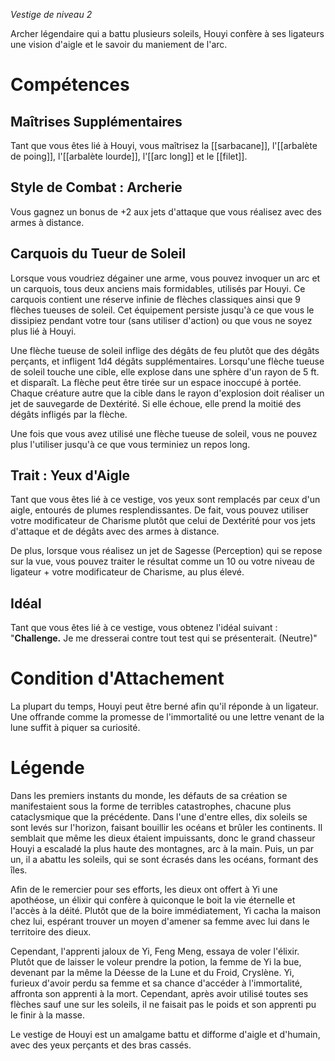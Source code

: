 *Vestige de niveau 2*

Archer légendaire qui a battu plusieurs soleils, Houyi confère à ses ligateurs une vision d'aigle et le savoir du maniement de l'arc.

# Compétences

## Maîtrises Supplémentaires
Tant que vous êtes lié à Houyi, vous maîtrisez la [[sarbacane]], l'[[arbalète de poing]], l'[[arbalète lourde]], l'[[arc long]] et le [[filet]].

## Style de Combat : Archerie
Vous gagnez un bonus de +2 aux jets d'attaque que vous réalisez avec des armes à distance.

## Carquois du Tueur de Soleil
Lorsque vous voudriez dégainer une arme, vous pouvez invoquer un arc et un carquois, tous deux anciens mais formidables, utilisés par Houyi. Ce carquois contient une réserve infinie de flèches classiques ainsi que 9 flèches tueuses de soleil. Cet équipement persiste jusqu'à ce que vous le dissipiez pendant votre tour (sans utiliser d'action) ou que vous ne soyez plus lié à Houyi.

Une flèche tueuse de soleil inflige des dégâts de feu plutôt que des dégâts perçants, et infligent 1d4 dégâts supplémentaires. Lorsqu'une flèche tueuse de soleil touche une cible, elle explose dans une sphère d'un rayon de 5 ft. et disparaît. La flèche peut être tirée sur un espace inoccupé à portée. Chaque créature autre que la cible dans le rayon d'explosion doit réaliser un jet de sauvegarde de Dextérité. Si elle échoue, elle prend la moitié des dégâts infligés par la flèche.

Une fois que vous avez utilisé une flèche tueuse de soleil, vous ne pouvez plus l'utiliser jusqu'à ce que vous terminiez un repos long.

## Trait : Yeux d'Aigle
Tant que vous êtes lié à ce vestige, vos yeux sont remplacés par ceux d'un aigle, entourés de plumes resplendissantes. De fait, vous pouvez utiliser votre modificateur de Charisme plutôt que celui de Dextérité pour vos jets d'attaque et de dégâts avec des armes à distance.

De plus, lorsque vous réalisez un jet de Sagesse (Perception) qui se repose sur la vue, vous pouvez traiter le résultat comme un 10 ou votre niveau de ligateur + votre modificateur de Charisme, au plus élevé.

## Idéal
Tant que vous êtes lié à ce vestige, vous obtenez l'idéal suivant : "**Challenge.** Je me dresserai contre tout test qui se présenterait. (Neutre)"

# Condition d'Attachement
La plupart du temps, Houyi peut être berné afin qu'il réponde à un ligateur. Une offrande comme la promesse de l'immortalité ou une lettre venant de la lune suffit à piquer sa curiosité.

# Légende
Dans les premiers instants du monde, les défauts de sa création se manifestaient sous la forme de terribles catastrophes, chacune plus cataclysmique que la précédente. Dans l'une d'entre elles, dix soleils se sont levés sur l'horizon, faisant bouillir les océans et brûler les continents. Il semblait que même les dieux étaient impuissants, donc le grand chasseur Houyi a escaladé la plus haute des montagnes, arc à la main. Puis, un par un, il a abattu les soleils, qui se sont écrasés dans les océans, formant des îles.

Afin de le remercier pour ses efforts, les dieux ont offert à Yi une apothéose, un élixir qui confère à quiconque le boit la vie éternelle et l'accès à la déité. Plutôt que de la boire immédiatement, Yi cacha la maison chez lui, espérant trouver un moyen d'amener sa femme avec lui dans le territoire des dieux.

Cependant, l'apprenti jaloux de Yi, Feng Meng, essaya de voler l'élixir. Plutôt que de laisser le voleur prendre la potion, la femme de Yi la bue, devenant par la même la Déesse de la Lune et du Froid, Cryslène. Yi, furieux d'avoir perdu sa femme et sa chance d'accéder à l'immortalité, affronta son apprenti à la mort. Cependant, après avoir utilisé toutes ses flèches sauf une sur les soleils, il ne faisait pas le poids et son apprenti pu le finir à la masse.

Le vestige de Houyi est un amalgame battu et difforme d'aigle et d'humain, avec des yeux perçants et des bras cassés.
